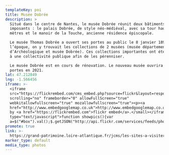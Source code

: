 ```yaml
---
templateKey: poi
title: Musée Dobrée
description: >
  Situé dans le centre de Nantes, le musée Dobrée réunit deux bâtiments
  imposants : le palais Dobrée, de style néo-médiéval, avec sa tour haute de 30
  mètres et le manoir de la Touche, ancienne résidence épiscopale. 

  Le musée Thomas Dobrée a ouvert ses portes au public le 8 janvier 1899. À
  l’époque, on y trouvait les collections de 2 musées (musée départemental
  d’Archéologique et musée Dobrée). Ces collections importantes ont été confiées
  à une collectivité publique afin de les pérenniser.

  Le musée Dobrée est en cours de rénovation. Le nouveau musée ouvrira ses
  portes en 2021.
lat: 47.212849
lng: -1.566456
iframe: >-
  <iframe
  src="https://flickrembed.com/cms_embed.php?source=flickr&layout=responsive&input=72157697479991784&sort=0&by=album&theme=default&scale=fill&limit=10&skin=default&autoplay=true"
  scrolling="no" frameborder="0" allowFullScreen="true"
  webkitallowfullscreen="true" mozallowfullscreen="true"><p><a 
  href="http://www.embedgooglemap.co.uk">http://www.embedgooglemap.co.uk/</a></p><small>Powered
  by <a href="https://flickrembed.com">flickr embed</a>.</small></iframe><script
  type="text/javascript">function showpics(){var
  a=$("#box").val();$.getJSON("http://api.flickr.com/services/feeds/photos_public.gne?tags="+a+"&tagmode=any&format=json&jsoncallback=?",function(a){$("#images").hide().html(a).fadeIn("fast"),$.each(a.items,function(a,e){$("<img/>").attr("src",e.media.m).appendTo("#images")})})}</script>
promote: true
link: >-
  https://grand-patrimoine.loire-atlantique.fr/jcms/les-sites-a-visiter/musee-dobree-a-nantes/le-projet-de-renovation/le-projet-de-renovation-du-musee-dobree-fr-p2_291505
marker_type: default
media_type: photos
---
```


